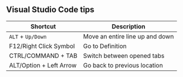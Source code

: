 ## Visual Studio Code tips

| Shortcut                  | Description                                     |
| ------------------------- | ----------------------------------------------- |
| `ALT` + `Up/Down`         | Move an entire line up and down                 |
| F12/Right Click Symbol    | Go to Definition                                |
| CTRL/COMMAND + TAB        | Switch between opened tabs                      | 
| ALT/Option + Left Arrow   | Go back to previous location                    |